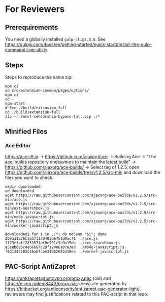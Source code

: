 # For Reviewers

## Prerequirements

You need a globally installed `gulp-cli@2.3.0`.
See https://gulpjs.com/docs/en/getting-started/quick-start#install-the-gulp-command-line-utility.

## Steps

Steps to reproduce the same zip:
```
npm ci
cd src/extension-common/pages/options/
npm ci
cd -
npm start
# See ./build/extension-full
cd ./build/extension-full
zip -r runet-censorship-bypass-full.zip ./*
```

## Minified Files

### Ace Editor

https://ace.c9.io -> https://github.com/ajaxorg/ace -> Building Ace -> "The ace-builds repository endeavours to maintain the latest build" -> https://github.com/ajaxorg/ace-builds/ -> Select tag of 1.2.5, open https://github.com/ajaxorg/ace-builds/tree/v1.2.5/src-min and download the files you want to check.


```
mkdir downloaded
cd downloaded
wget https://raw.githubusercontent.com/ajaxorg/ace-builds/v1.2.5/src-min/ace.js
wget https://raw.githubusercontent.com/ajaxorg/ace-builds/v1.2.5/src-min/ext-searchbox.js
wget https://raw.githubusercontent.com/ajaxorg/ace-builds/v1.2.5/src-min/mode-javascript.js
wget https://raw.githubusercontent.com/ajaxorg/ace-builds/v1.2.5/src-min/worker-javascript.js

downloaded$ for i in ./*; do md5sum "$i"; done
2b9a1157bb3ba711a0402b6751d9ac71  ./ace.js
1f73efaff2853571af0e701c5e9a15ee  ./ext-searchbox.js
e5eebd85c4e66667c28f124e6a07e3ed  ./mode-javascript.js
f0d1342102d16ab7abe319b2683d10ea  ./worker-javascript.js
```

## PAC-Script AntiZapret

https://antizapret.prostovpn.org/proxy.pac (old) and https://e.cen.rodeo:8443/proxy.pac (new) are generated by https://bitbucket.org/anticensority/antizapret-pac-generator-light/, reviewers may find justifications related to this PAC-script in that repo.